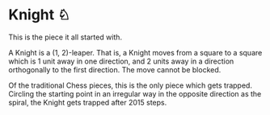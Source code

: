 # Knight &#x2658; 

This is the piece it all started with.

A Knight is a (1, 2)-leaper. That is, a Knight moves from a square
to a square which is 1 unit away in one direction, and 2 units away
in a direction orthogonally to the first direction. The move cannot
be blocked.

Of the traditional Chess pieces, this is the only piece which gets
trapped. Circling the starting point in an irregular way in the
opposite direction as the spiral, the Knight gets trapped after 2015 steps.

<div class      = "trapped"
     data-piece = "knight"> 
</div>  

